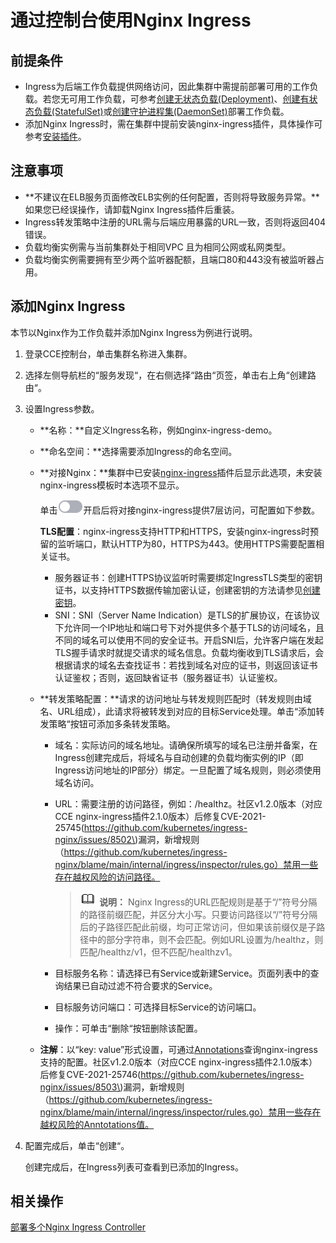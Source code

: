 # 通过控制台使用Nginx Ingress<a name="cce_10_0390"></a>

## 前提条件<a name="section7120205117104"></a>

-   Ingress为后端工作负载提供网络访问，因此集群中需提前部署可用的工作负载。若您无可用工作负载，可参考[创建无状态负载\(Deployment\)](创建无状态负载(Deployment).md)、[创建有状态负载\(StatefulSet\)](创建有状态负载(StatefulSet).md)或[创建守护进程集\(DaemonSet\)](创建守护进程集(DaemonSet).md)部署工作负载。
-   添加Nginx Ingress时，需在集群中提前安装nginx-ingress插件，具体操作可参考[安装插件](nginx-ingress.md#section1152424015224)。

## 注意事项<a name="section2042610683912"></a>

-   **不建议在ELB服务页面修改ELB实例的任何配置，否则将导致服务异常。**如果您已经误操作，请卸载Nginx Ingress插件后重装。
-   Ingress转发策略中注册的URL需与后端应用暴露的URL一致，否则将返回404错误。
-   负载均衡实例需与当前集群处于相同VPC 且为相同公网或私网类型。
-   负载均衡实例需要拥有至少两个监听器配额，且端口80和443没有被监听器占用。

## 添加Nginx Ingress<a name="section13728162710151"></a>

本节以Nginx作为工作负载并添加Nginx Ingress为例进行说明。

1.  登录CCE控制台，单击集群名称进入集群。
2.  选择左侧导航栏的“服务发现“，在右侧选择“路由“页签，单击右上角“创建路由“。
3.  设置Ingress参数。
    -   **名称：**自定义Ingress名称，例如nginx-ingress-demo。
    -   **命名空间：**选择需要添加Ingress的命名空间。
    -   **对接Nginx：**集群中已安装[nginx-ingress](nginx-ingress.md)插件后显示此选项，未安装nginx-ingress模板时本选项不显示。

        单击![](figures/zh-cn_image_0000001243981197.png)开启后将对接nginx-ingress提供7层访问，可配置如下参数。

        **TLS配置**：nginx-ingress支持HTTP和HTTPS，安装nginx-ingress时预留的监听端口，默认HTTP为80，HTTPS为443。使用HTTPS需要配置相关证书。

        -   服务器证书：创建HTTPS协议监听时需要绑定IngressTLS类型的密钥证书，以支持HTTPS数据传输加密认证，创建密钥的方法请参见[创建密钥](创建密钥.md)。
        -   SNI：SNI（Server Name Indication）是TLS的扩展协议，在该协议下允许同一个IP地址和端口号下对外提供多个基于TLS的访问域名，且不同的域名可以使用不同的安全证书。开启SNI后，允许客户端在发起TLS握手请求时就提交请求的域名信息。负载均衡收到TLS请求后，会根据请求的域名去查找证书：若找到域名对应的证书，则返回该证书认证鉴权；否则，返回缺省证书（服务器证书）认证鉴权。

    -   **转发策略配置：**请求的访问地址与转发规则匹配时（转发规则由域名、URL组成），此请求将被转发到对应的目标Service处理。单击“添加转发策略“按钮可添加多条转发策略。
        -   域名：实际访问的域名地址。请确保所填写的域名已注册并备案，在Ingress创建完成后，将域名与自动创建的负载均衡实例的IP（即Ingress访问地址的IP部分）绑定。一旦配置了域名规则，则必须使用域名访问。
        -   URL：需要注册的访问路径，例如：/healthz。社区v1.2.0版本（对应CCE nginx-ingress插件2.1.0版本）后修复CVE-2021-25745\(https://github.com/kubernetes/ingress-nginx/issues/8502\)漏洞，新增规则（https://github.com/kubernetes/ingress-nginx/blame/main/internal/ingress/inspector/rules.go）禁用一些存在越权风险的访问路径。

            >![](public_sys-resources/icon-note.gif) **说明：** 
            >Nginx Ingress的URL匹配规则是基于“/”符号分隔的路径前缀匹配，并区分大小写。只要访问路径以“/”符号分隔后的子路径匹配此前缀，均可正常访问，但如果该前缀仅是子路径中的部分字符串，则不会匹配。例如URL设置为/healthz，则匹配/healthz/v1，但不匹配/healthzv1。

        -   目标服务名称：请选择已有Service或新建Service。页面列表中的查询结果已自动过滤不符合要求的Service。
        -   目标服务访问端口：可选择目标Service的访问端口。
        -   操作：可单击“删除“按钮删除该配置。

    -   **注解**：以“key: value”形式设置，可通过[Annotations](https://kubernetes.github.io/ingress-nginx/user-guide/nginx-configuration/annotations/)查询nginx-ingress支持的配置。社区v1.2.0版本（对应CCE nginx-ingress插件2.1.0版本）后修复CVE-2021-25746\(https://github.com/kubernetes/ingress-nginx/issues/8503\)漏洞，新增规则（https://github.com/kubernetes/ingress-nginx/blame/main/internal/ingress/inspector/rules.go）禁用一些存在越权风险的Anntotations值。

4.  配置完成后，单击“创建“。

    创建完成后，在Ingress列表可查看到已添加的Ingress。


## 相关操作<a name="section59831252163212"></a>

[部署多个Nginx Ingress Controller](https://support.huaweicloud.com/bestpractice-cce/cce_bestpractice_0342.html)

